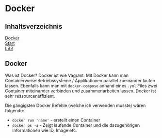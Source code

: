 # Docker

## Inhaltsverzeichnis

[Docker](#docker)  
[Start](#start)  
[LB3](#LB3)  


<a name="Docker"/>
<a name="start"/>
<a name="LB3"/>

## Docker
Was ist Docker?
Docker ist wie Vagrant. Mit Docker kann man Containerweise Betriebssysteme / Applikationen parallel zueinander laufen lassen. Ebenfalls kann man mit `docker-compose` anhand eines `.yml` Files zwei Container miteinander verbinden und zusammenarbeiten lassen. Docker ist sehr ressourceneffizient.

Die gängigsten Docker Befehle (welche ich verwenden musste) wären folgende:

- `docker run 'name'` - erstellt einen Container
- `docker ps -a` - Zeigt laufende Container und die dazugehörigen Informationen wie ID, Image etc.